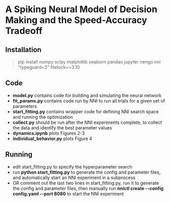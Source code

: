 # A Spiking Neural Model of Decision Making and the Speed-Accuracy Tradeoff

## Installation
 > pip install numpy scipy matplotlib seaborn pandas jupyter nengo nni "typeguard<3" filelock==3.10
 
## Code
 - **model.py** contains code for building and simulating the neural network
 - **fit_params.py** contains code run by NNI to run all trials for a given set of parameters
 - **start_fitting.py** contains wrapper code for defining NNI search space and running the optimization
 - **collect.py** should be run after the NNI experiments complete, to collect the data and identify the best parameter values
 - **dynamics.ipynb** plots Figures 2-3
 - **individual_behavior.py** plots Figure 4

## Running
 - edit start_fitting.py to specify the hyperparameter search
 - run **python start_fitting.py** to generate the config and parameter files, and automatically start an NNI experiment in a subprocess
 - OR comment out the last two lines in start_fitting.py, run it to generate the config and parameter files, then manually run **nnictl create --config config.yaml --port 8080** to start the NNI experiment



